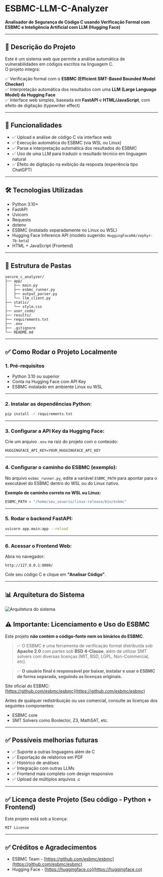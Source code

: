 
# ESBMC-LLM-C-Analyzer

**Analisador de Segurança de Código C usando Verificação Formal com ESBMC e Inteligência Artificial com LLM (Hugging Face)**

---

## 📌 Descrição do Projeto

Este é um sistema web que permite a análise automática de vulnerabilidades em códigos escritos na linguagem C.  
O projeto integra:

✅ Verificação formal com o **ESBMC (Efficient SMT-Based Bounded Model Checker)**  
✅ Interpretação automática dos resultados com uma **LLM (Large Language Model) da Hugging Face**  
✅ Interface web simples, baseada em **FastAPI** e **HTML/JavaScript**, com efeito de digitação (typewriter effect)

---

## 🚀 Funcionalidades

- ✅ Upload e análise de código C via interface web
- ✅ Execução automática do ESBMC (via WSL ou Linux)
- ✅ Parse e interpretação automática dos resultados do ESBMC
- ✅ Uso de uma LLM para traduzir o resultado técnico em linguagem natural
- ✅ Efeito de digitação na exibição da resposta (experiência tipo ChatGPT)

---

## 🛠️ Tecnologias Utilizadas

- Python 3.10+
- FastAPI
- Uvicorn
- Requests
- dotenv
- ESBMC (instalado separadamente no Linux ou WSL)
- Hugging Face Inference API (modelo sugerido: `HuggingFaceH4/zephyr-7b-beta`)
- HTML + JavaScript (Frontend)

---

## 📂 Estrutura de Pastas

```
secure_c_analyzer/
├── app/
│   ├── main.py
│   ├── esbmc_runner.py
│   ├── output_parser.py
│   └── llm_client.py
├── static/
│   └── style.css
├── user_code/
├── results/
├── requirements.txt
├── .env
├── .gitignore
└── README.md
```

---

## ✅ Como Rodar o Projeto Localmente

### 1. Pré-requisitos

- Python 3.10 ou superior
- Conta na Hugging Face com API Key
- ESBMC instalado em ambiente Linux ou WSL

---

### 2. Instalar as dependências Python:

```bash
pip install -r requirements.txt
```

---

### 3. Configurar a API Key da Hugging Face:

Crie um arquivo `.env` na raiz do projeto com o conteúdo:

```
HUGGINGFACE_API_KEY=YOUR_HUGGINGFACE_API_KEY
```

---

### 4. Configurar o caminho do ESBMC (exemplo):

No arquivo `esbmc_runner.py`, edite a variável `ESBMC_PATH` para apontar para o executável do ESBMC dentro do WSL ou do Linux nativo.

**Exemplo de caminho correto no WSL ou Linux:**

```python
ESBMC_PATH = "/home/seu_usuario/linux-release/bin/esbmc"
```

---

### 5. Rodar o backend FastAPI:

```bash
uvicorn app.main:app --reload
```

---

### 6. Acessar o Frontend Web:

Abra no navegador:

```
http://127.0.0.1:8000/
```

Cole seu código C e clique em **"Analisar Código"**.

---

## 📊 Arquitetura do Sistema

![Arquitetura do sistema](static/images/architecture.png)

## ⚠️ Importante: Licenciamento e Uso do ESBMC

Este projeto **não contém o código-fonte nem os binários do ESBMC**.

> ✅ O ESBMC é uma ferramenta de verificação formal distribuída sob **Apache 2.0** com partes sob **BSD 4-Clause**, além de utilizar SMT solvers com diversas licenças (MIT, BSD, LGPL, Non-Commercial, etc).

> ✅ **O usuário final é responsável por baixar, instalar e usar o ESBMC de forma separada, seguindo as licenças originais.**

Site oficial do ESBMC:  
[https://github.com/esbmc/esbmc](https://github.com/esbmc/esbmc)

Antes de qualquer redistribuição ou uso comercial, consulte as licenças dos seguintes componentes:

- ESBMC core
- SMT Solvers como Boolector, Z3, MathSAT, etc.

---

## ✅ Possíveis melhorias futuras

- ✅ Suporte a outras linguagens além de C
- ✅ Exportação de relatórios em PDF
- ✅ Histórico de análises
- ✅ Integração com outras LLMs
- ✅ Frontend mais completo com design responsivo
- ✅ Upload de múltiplos arquivos .c

---

## ✅ Licença deste Projeto (Seu código - Python + Frontend)

Este projeto está sob a licença:

```
MIT License
```

---

## ✅ Créditos e Agradecimentos

- ESBMC Team - [https://github.com/esbmc/esbmc](https://github.com/esbmc/esbmc)
- Hugging Face - [https://huggingface.co](https://huggingface.co)
